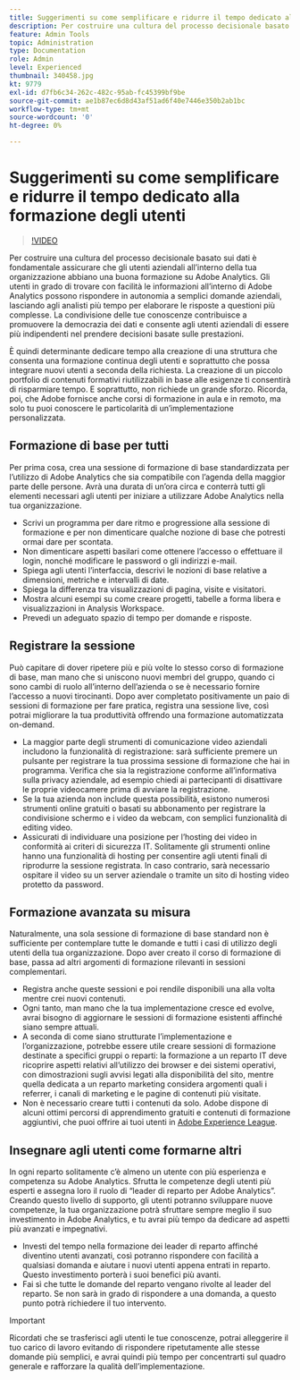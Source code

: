 ```yaml
---
title: Suggerimenti su come semplificare e ridurre il tempo dedicato alla formazione degli utenti
description: Per costruire una cultura del processo decisionale basato sui dati è fondamentale assicurare che gli utenti aziendali all’interno della tua organizzazione abbiano una buona formazione su Adobe Analytics. Gli utenti in grado di trovare con facilità le informazioni all’interno di Adobe Analytics possono rispondere in autonomia a semplici domande aziendali, lasciando agli analisti più tempo per elaborare le risposte a questioni più complesse. La condivisione delle tue conoscenze contribuisce a promuovere la democrazia dei dati e consente agli utenti aziendali di essere più indipendenti nel prendere decisioni basate sulle prestazioni.
feature: Admin Tools
topic: Administration
type: Documentation
role: Admin
level: Experienced
thumbnail: 340458.jpg
kt: 9779
exl-id: d7fb6c34-262c-482c-95ab-fc45399bf9be
source-git-commit: ae1b87ec6d8d43af51ad6f40e7446e350b2ab1bc
workflow-type: tm+mt
source-wordcount: '0'
ht-degree: 0%

---
```


# Suggerimenti su come semplificare e ridurre il tempo dedicato alla formazione degli utenti

>[!VIDEO](https://video.tv.adobe.com/v/340458/?quality=12&learn=on)

Per costruire una cultura del processo decisionale basato sui dati è fondamentale assicurare che gli utenti aziendali all’interno della tua organizzazione abbiano una buona formazione su Adobe Analytics. Gli utenti in grado di trovare con facilità le informazioni all’interno di Adobe Analytics possono rispondere in autonomia a semplici domande aziendali, lasciando agli analisti più tempo per elaborare le risposte a questioni più complesse. La condivisione delle tue conoscenze contribuisce a promuovere la democrazia dei dati e consente agli utenti aziendali di essere più indipendenti nel prendere decisioni basate sulle prestazioni.

È quindi determinante dedicare tempo alla creazione di una struttura che consenta una formazione continua degli utenti e soprattutto che possa integrare nuovi utenti a seconda della richiesta. La creazione di un piccolo portfolio di contenuti formativi riutilizzabili in base alle esigenze ti consentirà di risparmiare tempo. E soprattutto, non richiede un grande sforzo. Ricorda, poi, che Adobe fornisce anche corsi di formazione in aula e in remoto, ma solo tu puoi conoscere le particolarità di un’implementazione personalizzata.


## Formazione di base per tutti

Per prima cosa, crea una sessione di formazione di base standardizzata per l’utilizzo di Adobe Analytics che sia compatibile con l’agenda della maggior parte delle persone. Avrà una durata di un’ora circa e conterrà tutti gli elementi necessari agli utenti per iniziare a utilizzare Adobe Analytics nella tua organizzazione.

* Scrivi un programma per dare ritmo e progressione alla sessione di formazione e per non dimenticare qualche nozione di base che potresti ormai dare per scontata.
* Non dimenticare aspetti basilari come ottenere l’accesso o effettuare il login, nonché modificare le password o gli indirizzi e-mail.
* Spiega agli utenti l’interfaccia, descrivi le nozioni di base relative a dimensioni, metriche e intervalli di date.
* Spiega la differenza tra visualizzazioni di pagina, visite e visitatori.
* Mostra alcuni esempi su come creare progetti, tabelle a forma libera e visualizzazioni in Analysis Workspace.
* Prevedi un adeguato spazio di tempo per domande e risposte.

## Registrare la sessione

Può capitare di dover ripetere più e più volte lo stesso corso di formazione di base, man mano che si uniscono nuovi membri del gruppo, quando ci sono cambi di ruolo all’interno dell’azienda o se è necessario fornire l’accesso a nuovi tirocinanti. Dopo aver completato positivamente un paio di sessioni di formazione per fare pratica, registra una sessione live, così potrai migliorare la tua produttività offrendo una formazione automatizzata on-demand.

* La maggior parte degli strumenti di comunicazione video aziendali includono la funzionalità di registrazione: sarà sufficiente premere un pulsante per registrare la tua prossima sessione di formazione che hai in programma. Verifica che sia la registrazione conforme all’informativa sulla privacy aziendale, ad esempio chiedi ai partecipanti di disattivare le proprie videocamere prima di avviare la registrazione.
* Se la tua azienda non include questa possibilità, esistono numerosi strumenti online gratuiti o basati su abbonamento per registrare la condivisione schermo e i video da webcam, con semplici funzionalità di editing video.
* Assicurati di individuare una posizione per l’hosting dei video in conformità ai criteri di sicurezza IT. Solitamente gli strumenti online hanno una funzionalità di hosting per consentire agli utenti finali di riprodurre la sessione registrata. In caso contrario, sarà necessario ospitare il video su un server aziendale o tramite un sito di hosting video protetto da password.

## Formazione avanzata su misura

Naturalmente, una sola sessione di formazione di base standard non è sufficiente per contemplare tutte le domande e tutti i casi di utilizzo degli utenti della tua organizzazione. Dopo aver creato il corso di formazione di base, passa ad altri argomenti di formazione rilevanti in sessioni complementari.

* Registra anche queste sessioni e poi rendile disponibili una alla volta mentre crei nuovi contenuti.
* Ogni tanto, man mano che la tua implementazione cresce ed evolve, avrai bisogno di aggiornare le sessioni di formazione esistenti affinché siano sempre attuali.
* A seconda di come siano strutturate l’implementazione e l’organizzazione, potrebbe essere utile creare sessioni di formazione destinate a specifici gruppi o reparti: la formazione a un reparto IT deve ricoprire aspetti relativi all’utilizzo dei browser e dei sistemi operativi, con dimostrazioni sugli avvisi legati alla disponibilità del sito, mentre quella dedicata a un reparto marketing considera argomenti quali i referrer, i canali di marketing e le pagine di contenuti più visitate.
* Non è necessario creare tutti i contenuti da solo. Adobe dispone di alcuni ottimi percorsi di apprendimento gratuiti e contenuti di formazione aggiuntivi, che puoi offrire ai tuoi utenti in [Adobe Experience League](https://experienceleague.adobe.com/docs/analytics.html?lang=it).



## Insegnare agli utenti come formarne altri

In ogni reparto solitamente c’è almeno un utente con più esperienza e competenza su Adobe Analytics. Sfrutta le competenze degli utenti più esperti e assegna loro il ruolo di “leader di reparto per Adobe Analytics”. Creando questo livello di supporto, gli utenti potranno sviluppare nuove competenze, la tua organizzazione potrà sfruttare sempre meglio il suo investimento in Adobe Analytics, e tu avrai più tempo da dedicare ad aspetti più avanzati e impegnativi.

* Investi del tempo nella formazione dei leader di reparto affinché diventino utenti avanzati, così potranno rispondere con facilità a qualsiasi domanda e aiutare i nuovi utenti appena entrati in reparto. Questo investimento porterà i suoi benefici più avanti.
* Fai sì che tutte le domande del reparto vengano rivolte al leader del reparto. Se non sarà in grado di rispondere a una domanda, a questo punto potrà richiedere il tuo intervento.

>[!IMPORTANT]
>
>Ricordati che se trasferisci agli utenti le tue conoscenze, potrai alleggerire il tuo carico di lavoro evitando di rispondere ripetutamente alle stesse domande più semplici, e avrai quindi più tempo per concentrarti sul quadro generale e rafforzare la qualità dell’implementazione.
